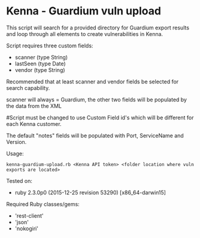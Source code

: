 # Kenna - Guardium vuln upload

This script will search for a provided directory for Guardium export results and loop through all <host> elements to create vulnerabilities in Kenna. 

Script requires three custom fields:

- scanner (type String)
- lastSeen (type Date)
- vendor (type String)

Recommended that at least scanner and vendor fields be selected for search capability. 

scanner will always = Guardium, the other two fields will be populated by the data from the XML

#Script must be changed to use Custom Field id's which will be different for each Kenna customer.

The default "notes" fields will be populated with Port, ServiceName and Version. 


Usage:

```
kenna-guardium-upload.rb <Kenna API token> <folder location where vuln exports are located>
```

Tested on:

- ruby 2.3.0p0 (2015-12-25 revision 53290) [x86_64-darwin15]

Required Ruby classes/gems:


- 'rest-client'
- 'json'
- 'nokogiri'
